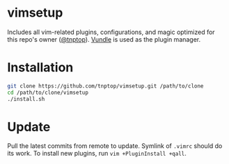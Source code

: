 # vimsetup
Includes all vim-related plugins, configurations, and magic optimized for this repo's owner ([@tnptop](https://github.com/tnptop)).
[Vundle](https://github.com/VundleVim/Vundle.vim) is used as the plugin manager.
# Installation
```bash
git clone https://github.com/tnptop/vimsetup.git /path/to/clone
cd /path/to/clone/vimsetup
./install.sh
```
# Update
Pull the latest commits from remote to update. Symlink of `.vimrc` should do its work.
To install new plugins, run `vim +PluginInstall +qall`.
